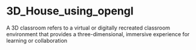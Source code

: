 # 3D_House_using_opengl
A 3D classroom refers to a virtual or digitally recreated classroom environment that provides a three-dimensional, immersive experience for learning or collaboration
